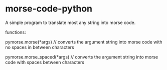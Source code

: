 # morse-code-python
A simple program to translate most any string into morse code.

functions:

pymorse.morse(*args) // converts the argument string into morse code with no spaces in between characters

pymorse.morse_spaced(*args) // converts the argument string into morse code with spaces between characters
